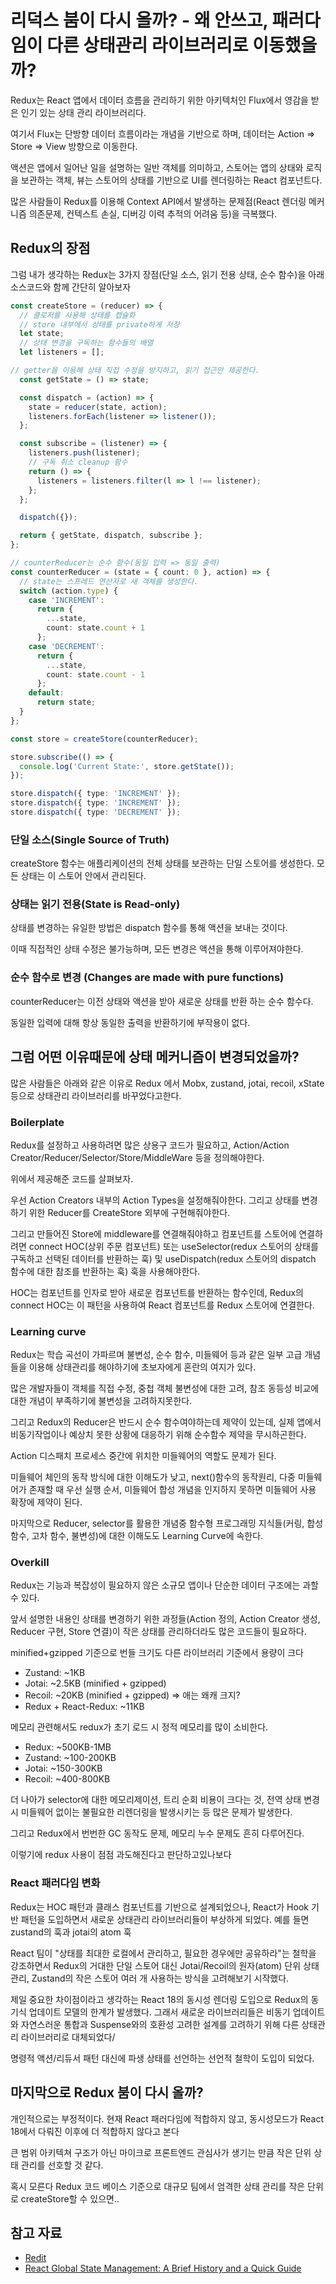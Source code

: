 # 리덕스 붐이 다시 올까? - 왜 안쓰고, 패러다임이 다른 상태관리 라이브러리로 이동했을까?

Redux는 React 앱에서 데이터 흐름을 관리하기 위한 아키텍처인 Flux에서 영감을 받은 인기 있는 상태 관리 라이브러리다.

여기서 Flux는 단방향 데이터 흐름이라는 개념을 기반으로 하며, 데이터는 Action => Store => View 방향으로 이동한다.

액션은 앱에서 일어난 일을 설명하는 일반 객체를 의미하고, 스토어는 앱의 상태와 로직을 보관하는 객체, 뷰는 스토어의 상태를 기반으로 UI를 렌더링하는 React 컴포넌트다.

많은 사람들이 Redux를 이용해 Context API에서 발생하는 문제점(React 렌더링 메커니즘 의존문제, 컨텍스트 손실, 디버깅 이력 추적의 어려움 등)을 극복했다.


## Redux의 장점

그럼 내가 생각하는 Redux는 3가지 장점(단일 소스, 읽기 전용 상태, 순수 함수)을 아래 소스코드와 함께 간단히 알아보자

```ts
const createStore = (reducer) => {
  // 클로저를 사용해 상태를 캡슐화
  // store 내부에서 상태를 private하게 저장
  let state;
  // 상태 변경을 구독하는 함수들의 배열
  let listeners = [];

// getter을 이용해 상태 직접 수정을 방지하고, 읽기 접근만 제공한다.
  const getState = () => state;

  const dispatch = (action) => {
    state = reducer(state, action);
    listeners.forEach(listener => listener());
  };

  const subscribe = (listener) => {
    listeners.push(listener);
    // 구독 취소 cleanup 함수
    return () => {
      listeners = listeners.filter(l => l !== listener);
    };
  };

  dispatch({});

  return { getState, dispatch, subscribe };
};

// counterReducer는 순수 함수(동일 입력 => 동일 출력)
const counterReducer = (state = { count: 0 }, action) => {
  // state는 스프레드 연산자로 새 객체를 생성한다.
  switch (action.type) {
    case 'INCREMENT':
      return {
        ...state,
        count: state.count + 1
      };
    case 'DECREMENT':
      return {
        ...state,
        count: state.count - 1
      };
    default:
      return state;
  }
};

const store = createStore(counterReducer);

store.subscribe(() => {
  console.log('Current State:', store.getState());
});

store.dispatch({ type: 'INCREMENT' }); 
store.dispatch({ type: 'INCREMENT' }); 
store.dispatch({ type: 'DECREMENT' }); 

```

### 단일 소스(Single Source of Truth)

createStore 함수는 애플리케이션의 전체 상태를 보관하는 단일 스토어를 생성한다. 모든 상태는 이 스토어 안에서 관리된다.


### 상태는 읽기 전용(State is Read-only)

상태를 변경하는 유일한 방법은 dispatch 함수를 통해 액션을 보내는 것이다.

이때 직접적인 상태 수정은 불가능하며, 모든 변경은 액션을 통해 이루어져야한다.

### 순수 함수로 변경 (Changes are made with pure functions)

counterReducer는 이전 상태와 액션을 받아 새로운 상태를 반환 하는 순수 함수다.

동일한 입력에 대해 항상 동일한 출력을 반환하기에 부작용이 없다.


## 그럼 어떤 이유때문에 상태 메커니즘이 변경되었을까?

많은 사람들은 아래와 같은 이유로 Redux 에서 Mobx, zustand, jotai, recoil, xState 등으로 상태관리 라이브러리를 바꾸었다고한다.

### Boilerplate

Redux를 설정하고 사용하려면 많은 상용구 코드가 필요하고, Action/Action Creator/Reducer/Selector/Store/MiddleWare 등을 정의해야한다.

위에서 제공해준 코드를 살펴보자. 

우선 Action Creators 내부의 Action Types을 설정해줘야한다. 그리고 상태를 변경하기 위한 Reducer를 CreateStore 외부에 구현해줘야한다.

그리고 만들어진 Store에 middleware를 연결해줘야하고 컴포넌트를 스토어에 연결하려면 connect HOC(상위 주문 컴포넌트) 또는 useSelector(redux 스토어의 상태를 구독하고 선택된 데이터를 반환하는 훅) 및 useDispatch(redux 스토어의 dispatch 함수에 대한 참조를 반환하는 훅) 훅을 사용해야한다.

HOC는 컴포넌트를 인자로 받아 새로운 컴포넌트를 반환하는 함수인데, Redux의 connect HOC는 이 패턴을 사용하여 React 컴포넌트를 Redux 스토어에 연결한다.

### Learning curve 

Redux는 학습 곡선이 가파르며 불변성, 순수 함수, 미들웨어 등과 같은 일부 고급 개념들을 이용해 상태관리를 해야하기에 초보자에게 혼란의 여지가 있다.

많은 개발자들이 객체를 직접 수정, 중첩 객체 불변성에 대한 고려, 참조 동등성 비교에 대한 개념이 부족하기에 불변성을 고려하지못한다.

그리고 Redux의 Reducer은 반드시 순수 함수여야하는데 제약이 있는데, 실제 앱에서 비동기작업이나 예상치 못한 상황에 대응하기 위해 순수함수 제약을 무시하곤한다.

Action 디스패치 프로세스 중간에 위치한 미들웨어의 역할도 문제가 된다.

미들웨어 체인의 동작 방식에 대한 이해도가 낮고, next()함수의 동작원리, 다중 미들웨어가 존재할 때 우선 실행 순서, 미들웨어 합성 개념을 인지하지 못하면 미들웨어 사용 확장에 제약이 된다.

마지막으로 Reducer, selector를 활용한 개념중 함수형 프로그래밍 지식들(커링, 합성 함수, 고차 함수, 불변성)에 대한 이해도도 Learning Curve에 속한다.

### Overkill

Redux는 기능과 복잡성이 필요하지 않은 소규모 앱이나 단순한 데이터 구조에는 과할 수 있다. 

앞서 설명한 내용인 상태를 변경하기 위한 과정들(Action 정의, Action Creator 생성, Reducer 구현, Store 연결)이 작은 상태를 관리하더라도 많은 코드들이 필요하다.

minified+gzipped 기준으로 번들 크기도 다른 라이브러리 기준에서 용량이 크다

- Zustand: ~1KB 
- Jotai: ~2.5KB (minified + gzipped)
- Recoil: ~20KB (minified + gzipped) => 애는 왜캐 크지?
- Redux + React-Redux: ~11KB 


메모리 관련해서도 redux가 초기 로드 시 정적 메모리를 많이 소비한다.

- Redux: ~500KB-1MB
- Zustand: ~100-200KB
- Jotai: ~150-300KB
- Recoil: ~400-800KB

더 나아가 selector에 대한 메모리제이션, 트리 순회 비용이 크다는 것, 전역 상태 변경시 미들웨어 없이는 불필요한 리렌더링을 발생시키는 등 많은 문제가 발생한다.

그리고 Redux에서 번번한 GC 동작도 문제, 메모리 누수 문제도 흔히 다루어진다.

이렇기에 redux 사용이 점점 과도해진다고 판단하고있나보다

### React 패러다임 변화

Redux는 HOC 패턴과 클래스 컴포넌트를 기반으로 설계되었으나, React가 Hook 기반 패턴을 도입하면서 새로운 상태관리 라이브러리들이 부상하게 되었다. 예를 들면 zustand의 훅과 jotai의 atom 훅

React 팀이 "상태를 최대한 로컬에서 관리하고, 필요한 경우에만 공유하라"는 철학을 강조하면서 Redux의 거대한 단일 스토어 대신 Jotai/Recoil의 원자(atom) 단위 상태 관리, Zustand의 작은 스토어 여러 개 사용하는 방식을 고려해보기 시작했다.

제일 중요한 차이점이라고 생각하는 React 18의 동시성 렌더링 도입으로 Redux의 동기식 업데이트 모델의 한계가 발생했다. 그래서 새로운 라이브러리들은 비동기 업데이트와 자연스러운 통합과 Suspense와의 호환성 고려한 설계를 고려하기 위해 다른 상태관리 라이브러리로 대체되었다/

명령적 액션/리듀서 패턴 대신에 파생 상태를 선언하는 선언적 철학이 도입이 되었다.

## 마지막으로 Redux 붐이 다시 올까?

개인적으로는 부정적이다. 현재 React 패러다임에 적합하지 않고, 동시성모드가 React 18에서 다뤄진 이후에 더 적합하지 않다고 본다

큰 범위 아키텍쳐 구조가 아닌 마이크로 프론트엔드 관심사가 생기는 만큼 작은 단위 상태 관리를 선호할 것 같다.

혹시 모른다 Redux 코드 베이스 기준으로 대규모 팀에서 엄격한 상태 관리를 작은 단위로 createStore할 수 있으면..




## 참고 자료

- [Redit](https://www.reddit.com/r/reactjs/comments/1aiol7c/why_i_shouldnt_or_should_use_redux/)
- [React Global State Management: A Brief History and a Quick Guide](https://habr.com/en/articles/786110/)